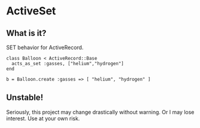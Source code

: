 ActiveSet
=========

What is it?
-----------

SET behavior for ActiveRecord.

    class Balloon < ActiveRecord::Base
      acts_as_set :gasses, ["helium","hydrogen"]
    end

    b = Balloon.create :gasses => [ "helium", "hydrogen" ]

Unstable!
---------

Seriously, this project may change drastically without warning. Or I may lose interest. Use at your own risk.
